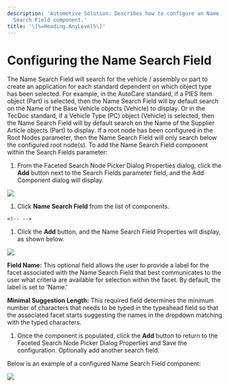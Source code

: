 ```yaml
---
description: 'Automotive Solution: Describes how to configure an Name
  Search Field component.'
title: '\[%=Heading.AnyLevel%\]'
---
```


Configuring the Name Search Field
=================================

The Name Search Field will search for the vehicle / assembly or part to
create an application for each standard dependent on which object type
has been selected. For example, in the AutoCare standard, if a PIES Item
object (Part) is selected, then the Name Search Field will by default
search on the Name of the Base Vehicle objects (Vehicle) to display. Or
in the TecDoc standard, if a Vehicle Type (PC) object (Vehicle) is
selected, then the Name Search Field will by default search on the Name
of the Supplier Article objects (Part) to display. If a root node has
been configured in the Root Nodes parameter, then the Name Search Field
will only search below the configured root node(s). To add the Name
Search Field component within the Search Fields parameter:

1.  From the Faceted Search Node Picker Dialog Properties dialog, click
    the **Add** button next to the Search Fields parameter field, and
    the Add Component dialog will display.

![](../../Resources/Images/Application%20Editor/39.png)

1.  Click **Name Search Field** from the list of components.

```{=html}
<!-- -->
```
1.  Click the **Add** button, and the Name Search Field Properties will
    display, as shown below.

![](../../Resources/Images/Application%20Editor/32.png)

**Field Name:** This optional field allows the user to provide a label
for the facet associated with the Name Search Field that best
communicates to the user what criteria are available for selection
within the facet. By default, the label is set to 'Name.'

**Minimal Suggestion Length:** This required field determines the
minimum number of characters that needs to be typed in the typeahead
field so that the associated facet starts suggesting the names in the
dropdown matching with the typed characters.

1.  Once the component is populated, click the **Add** button to return
    to the Faceted Search Node Picker Dialog Properties and Save the
    configuration. Optionally add another search field.

Below is an example of a configured Name Search Field component:

![](../../Resources/Images/Application%20Editor/33.png)
